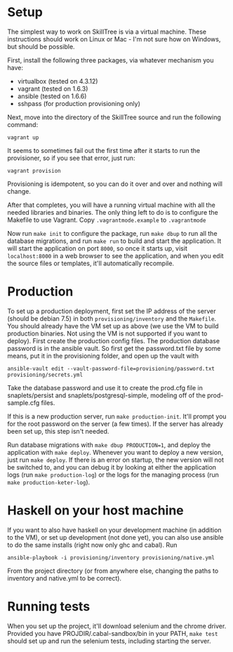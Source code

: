 # Setup

The simplest way to work on SkillTree is via a virtual machine. These
instructions should work on Linux or Mac - I'm not sure how on
Windows, but should be possible.

First, install the following three packages, via whatever mechanism you have:

- virtualbox (tested on 4.3.12)
- vagrant (tested on 1.6.3)
- ansible (tested on 1.6.6)
- sshpass (for production provisioning only)

Next, move into the directory of the SkillTree source and run the following command:

    vagrant up

It seems to sometimes fail out the first time after it starts to run
the provisioner, so if you see that error, just run:

    vagrant provision

Provisioning is idempotent, so you can do it over and over and nothing
will change.

After that completes, you will have a running virtual machine with all the needed
libraries and binaries. The only thing left to do is to configure the Makefile to
use Vagrant. Copy `.vagrantmode.example` to `.vagrantmode`

Now run `make init` to configure the package, run `make dbup` to run
all the database migrations, and run `make run` to build and start the
application. It will start the application on port `8000`, so once it
starts up, visit `localhost:8000` in a web browser to see the
application, and when you edit the source files or templates, it'll
automatically recompile.


# Production

To set up a production deployment, first set the IP address of the
server (should be debian 7.5) in both `provisioning/inventory` and the
`Makefile`. You should already have the VM set up as above (we use the
VM to build production binaries. Not using the VM is not supported if
you want to deploy). First create the production config files. The production
database password is in the ansible vault. So first get the password.txt file
by some means, put it in the provisioning folder, and open up the vault with

    ansible-vault edit --vault-password-file=provisioning/password.txt provisioning/secrets.yml

Take the database password and use it to create the prod.cfg file in
snaplets/persist and snaplets/postgresql-simple, modeling off of the
prod-sample.cfg files.

If this is a new production server, run `make production-init`. It'll
prompt you for the root password on the server (a few times). If the server
has already been set up, this step isn't needed.

Run database migrations with `make dbup PRODUCTION=1`, and deploy the
application with `make deploy`. Whenever you want to deploy a new
version, just run `make deploy`. If there is an error on startup, the
new version will not be switched to, and you can debug it by looking
at either the application logs (run `make production-log`) or the
logs for the managing process (run `make production-keter-log`).


# Haskell on your host machine

If you want to also have haskell on your development machine (in
addition to the VM), or set up development (not done yet), you can
also use ansible to do the same installs (right now only ghc and
cabal). Run

    ansible-playbook -i provisioning/inventory provisioning/native.yml

From the project directory (or from anywhere else, changing the paths
to inventory and native.yml to be correct).


# Running tests

When you set up the project, it'll download selenium and the chrome
driver. Provided you have PROJDIR/.cabal-sandbox/bin in your PATH,
`make test` should set up and run the selenium tests, including
starting the server.
